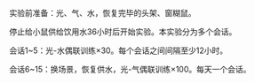实验前准备：光、气、水，恢复完毕的头架、窗糊鼠。

停止给小鼠供给饮用水36小时后开始实验。本实验分为多个会话。

会话1~5：光-水偶联训练×30。每个会话之间间隔至少12小时。

会话6~15：换场景，恢复供水，光-气偶联训练×100。每天一个会话。